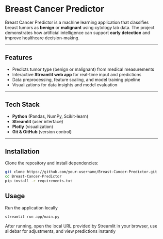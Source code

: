 # Breast Cancer Predictor

Breast Cancer Predictor is a machine learning application that classifies breast tumors as **benign** or **malignant** using cytology lab data. The project demonstrates how artificial intelligence can support **early detection** and improve healthcare decision-making.

---

## Features
- Predicts tumor type (benign or malignant) from medical measurements  
- Interactive **Streamlit web app** for real-time input and predictions  
- Data preprocessing, feature scaling, and model training pipeline  
- Visualizations for data insights and model evaluation  

---



## Tech Stack
- **Python** (Pandas, NumPy, Scikit-learn)  
- **Streamlit** (user interface)  
- **Plotly** (visualization)  
- **Git & GitHub** (version control)  

---

## Installation
Clone the repository and install dependencies:

```bash
git clone https://github.com/your-username/Breast-Cancer-Predictor.git
cd Breast-Cancer-Predictor
pip install -r requirements.txt
```
## Usage
Run the application locally
```bash
streamlit run app/main.py
```
After running, open the local URL provided by Streamlit in your browser, use slidebar for adjustments, and view predictions instantly
